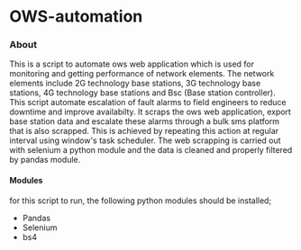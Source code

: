 # OWS-automation

### About
This is a script to automate ows web application which is used for monitoring and getting performance of network elements. The network elements include 2G technology base stations,
3G technology base stations, 4G technology base stations and Bsc (Base station controller).
This script automate escalation of fault alarms to field engineers to reduce downtime and improve availabilty. It scraps the ows web application, export base station data and escalate 
these alarms through a bulk sms platform that is also scrapped. This is achieved by repeating this action at regular interval using window's task scheduler. 
The web scrapping is carried out with selenium a python module and the data is cleaned and properly filtered by pandas module.

#### Modules
for this script to run, the following python modules should be installed;
* Pandas
* Selenium
* bs4


